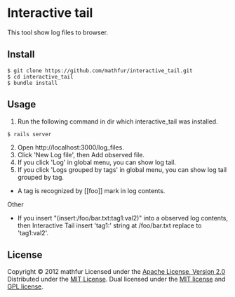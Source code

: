 Interactive tail
================
This tool show log files to browser.
 
Install
------
```shell
$ git clone https://github.com/mathfur/interactive_tail.git
$ cd interactive_tail
$ bundle install
```

Usage
-----
1. Run the following command in dir which interactive_tail was installed.

```shell
$ rails server
```

2. Open http://localhost:3000/log_files.
3. Click 'New Log file', then Add observed file.
4. If you click 'Log' in global menu, you can show log tail.
5. If you click 'Logs grouped by tags' in global menu, you can show log tail grouped by tag.
 * A tag is recognized by [[foo]] mark in log contents.

Other
 * If you insert "(insert:/foo/bar.txt:tag1:val2)" into a observed log contents, then Interactive Tail insert 'tag1:' string at /foo/bar.txt replace to 'tag1:val2'.

License
----------
Copyright &copy; 2012 mathfur
Licensed under the [Apache License,   Version 2.0][Apache]
Distributed under the [MIT License][mit].
Dual licensed under the [MIT license][MIT] and [GPL license][GPL].
 
[Apache]: http://www.apache.org/licenses/LICENSE-2.0
[MIT]: http://www.opensource.org/licenses/mit-license.php

[GPL]: http://www.gnu.org/licenses/gpl.html
